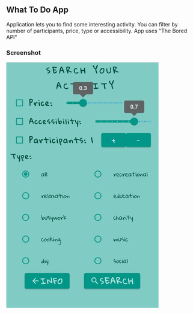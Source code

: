 ## What To Do App

Application lets you to find some interesting activity. You can filter by number of participants, price, type or accessibility.
App uses "The Bored API"

### Screenshot
![UI](./assets/ss.png)
